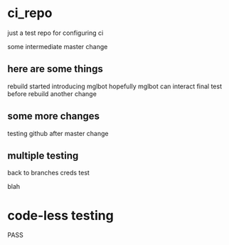 # ci_repo
just a test repo for configuring ci

some intermediate master change

## here are some things
rebuild started
introducing mglbot
hopefully mglbot can interact
final test before rebuild
another change

## some more changes
testing github
after master change

## multiple testing
back to branches
creds test

blah


# code-less testing

PASS
